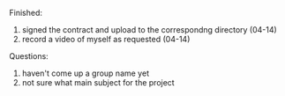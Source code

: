 Finished:
1. signed the contract and upload to the correspondng directory (04-14)
2. record a video of myself as requested (04-14)
   
Questions:
1. haven't come up a group name yet
2. not sure what main subject for the project
